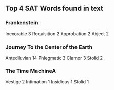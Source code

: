 ## Top 4 SAT Words found in text

### Frankenstein
Inexorable 3
Requisition 2
Approbation 2
Abject 2

### Journey To the Center of the Earth
Antediluvian 14
Phlegmatic 3
Clamor 3
Stolid 2

### The Time MachineA
Vestige 2
Intimation 1
Insidious 1
Stolid 1